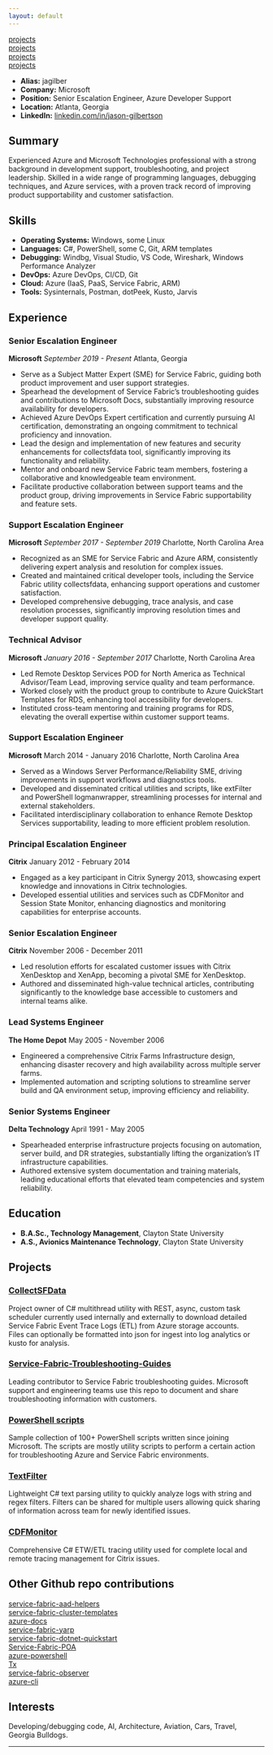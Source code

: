 ```yaml
---
layout: default
---
```

[projects](#summary)  
[projects](#skills)  
[projects](#experience)  
[projects](#projects)  

- **Alias:** jagilber
- **Company:** Microsoft
- **Position:** Senior Escalation Engineer, Azure Developer Support
- **Location:** Atlanta, Georgia
- **LinkedIn:** [linkedin.com/in/jason-gilbertson](https://www.linkedin.com/in/jason-gilbertson)

## Summary

Experienced Azure and Microsoft Technologies professional with a strong background in development support, troubleshooting, and project leadership. Skilled in a wide range of programming languages, debugging techniques, and Azure services, with a proven track record of improving product supportability and customer satisfaction.

## Skills

- **Operating Systems:** Windows, some Linux
- **Languages:** C#, PowerShell, some C, Git, ARM templates
- **Debugging:** Windbg, Visual Studio, VS Code, Wireshark, Windows Performance Analyzer
- **DevOps:** Azure DevOps, CI/CD, Git
- **Cloud:** Azure (IaaS, PaaS, Service Fabric, ARM)
- **Tools:** Sysinternals, Postman, dotPeek, Kusto, Jarvis

## Experience

### Senior Escalation Engineer

**Microsoft**
_September 2019 - Present_
Atlanta, Georgia

- Serve as a Subject Matter Expert (SME) for Service Fabric, guiding both product improvement and user support strategies.
- Spearhead the development of Service Fabric’s troubleshooting guides and contributions to Microsoft Docs, substantially improving resource availability for developers.
- Achieved Azure DevOps Expert certification and currently pursuing AI certification, demonstrating an ongoing commitment to technical proficiency and innovation.
- Lead the design and implementation of new features and security enhancements for collectsfdata tool, significantly improving its functionality and reliability.
- Mentor and onboard new Service Fabric team members, fostering a collaborative and knowledgeable team environment.
- Facilitate productive collaboration between support teams and the product group, driving improvements in Service Fabric supportability and feature sets.

### Support Escalation Engineer

**Microsoft**
_September 2017 - September 2019_
Charlotte, North Carolina Area

- Recognized as an SME for Service Fabric and Azure ARM, consistently delivering expert analysis and resolution for complex issues.
- Created and maintained critical developer tools, including the Service Fabric utility collectsfdata, enhancing support operations and customer satisfaction.
- Developed comprehensive debugging, trace analysis, and case resolution processes, significantly improving resolution times and developer support quality.

### Technical Advisor

**Microsoft**
_January 2016 - September 2017_
Charlotte, North Carolina Area

- Led Remote Desktop Services POD for North America as Technical Advisor/Team Lead, improving service quality and team performance.
- Worked closely with the product group to contribute to Azure QuickStart Templates for RDS, enhancing tool accessibility for developers.
- Instituted cross-team mentoring and training programs for RDS, elevating the overall expertise within customer support teams.

### Support Escalation Engineer

**Microsoft**
March 2014 - January 2016
Charlotte, North Carolina Area

- Served as a Windows Server Performance/Reliability SME, driving improvements in support workflows and diagnostics tools.
- Developed and disseminated critical utilities and scripts, like extFilter and PowerShell logmanwrapper, streamlining processes for internal and external stakeholders.
- Facilitated interdisciplinary collaboration to enhance Remote Desktop Services supportability, leading to more efficient problem resolution.

### Principal Escalation Engineer

**Citrix**
January 2012 - February 2014

- Engaged as a key participant in Citrix Synergy 2013, showcasing expert knowledge and innovations in Citrix technologies.
- Developed essential utilities and services such as CDFMonitor and Session State Monitor, enhancing diagnostics and monitoring capabilities for enterprise accounts.

### Senior Escalation Engineer

**Citrix**
November 2006 - December 2011

- Led resolution efforts for escalated customer issues with Citrix XenDesktop and XenApp, becoming a pivotal SME for XenDesktop.
- Authored and disseminated high-value technical articles, contributing significantly to the knowledge base accessible to customers and internal teams alike.

### Lead Systems Engineer

**The Home Depot**
May 2005 - November 2006

- Engineered a comprehensive Citrix Farms Infrastructure design, enhancing disaster recovery and high availability across multiple server farms.
- Implemented automation and scripting solutions to streamline server build and QA environment setup, improving efficiency and reliability.

### Senior Systems Engineer

**Delta Technology**
April 1991 - May 2005

- Spearheaded enterprise infrastructure projects focusing on automation, server build, and DR strategies, substantially lifting the organization’s IT infrastructure capabilities.
- Authored extensive system documentation and training materials, leading educational efforts that elevated team competencies and system reliability.

## Education

- **B.A.Sc., Technology Management**, Clayton State University
- **A.S., Avionics Maintenance Technology**, Clayton State University

## Projects

### [CollectSFData](https://github.com/Microsoft/CollectServiceFabricData)  

Project owner of C# multithread utility with REST, async, custom task scheduler currently used internally and externally to download detailed Service Fabric Event Trace Logs (ETL) from Azure storage accounts.  
Files can optionally be formatted into json for ingest into log analytics or kusto for analysis.

### [Service-Fabric-Troubleshooting-Guides](https://github.com/Azure/Service-Fabric-Troubleshooting-Guides)

Leading contributor to Service Fabric troubleshooting guides. Microsoft support and engineering teams use this repo to document and share troubleshooting information with customers.

### [PowerShell scripts](https://github.com/jagilber/powershellScripts)  

Sample collection of 100+ PowerShell scripts written since joining Microsoft. The scripts are mostly utility scripts to perform a certain action for troubleshooting Azure and Service Fabric environments.  

### [TextFilter](https://github.com/jasonagilbertson/textFilter)  

Lightweight C# text parsing utility to quickly analyze logs with string and regex filters. Filters can be shared for multiple users allowing quick sharing of information across team for newly identified issues.  

### [CDFMonitor](https://github.com/citrix/CDFMonitor)  

Comprehensive C# ETW/ETL tracing utility used for complete local and remote tracing management for Citrix issues.  

## Other Github repo contributions  

[service-fabric-aad-helpers](https://github.com/Azure-Samples/service-fabric-aad-helpers)  
[service-fabric-cluster-templates](https://github.com/Azure-Samples/service-fabric-cluster-templates)  
[azure-docs](https://github.com/MicrosoftDocs/azure-docs)  
[service-fabric-yarp](https://github.com/microsoft/service-fabric-yarp)  
[service-fabric-dotnet-quickstart](https://github.com/Azure-Samples/service-fabric-dotnet-quickstart)  
[Service-Fabric-POA](https://github.com/Microsoft/Service-Fabric-POA)  
[azure-powershell](https://github.com/Azure/azure-powershell)  
[Tx](https://github.com/microsoft/Tx)  
[service-fabric-observer](https://github.com/jagilber/service-fabric-observer)  
[azure-cli](https://github.com/jagilber/azure-cli)  

## Interests

Developing/debugging code, AI, Architecture, Aviation, Cars, Travel, Georgia Bulldogs.

---
